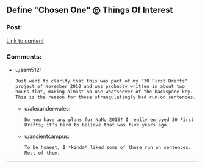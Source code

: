 ## Define "Chosen One" @ Things Of Interest

### Post:

[Link to content](http://qntm.org/orynth)

### Comments:

- u/sam512:
  ```
  Just want to clarify that this was part of my "30 First Drafts" project of November 2010 and was probably written in about two hours flat, making almost no use whatsoever of the backspace key. This is the reason for those strangulatingly bad run-on sentences.
  ```

  - u/alexanderwales:
    ```
    Do you have any plans for NaNo 2015? I really enjoyed 30 First Drafts; it's hard to believe that was five years ago.
    ```

  - u/ancientcampus:
    ```
    To be honest, I *kinda* liked some of those run on sentences. Most of them.
    ```

---

